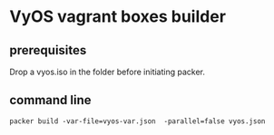 # VyOS vagrant boxes builder

## prerequisites

Drop a vyos.iso in the folder before initiating packer.

## command line

```
packer build -var-file=vyos-var.json  -parallel=false vyos.json
```